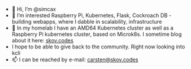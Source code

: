 - 👋 Hi, I’m @simcax
- 👀 I’m interested Raspberry Pi, Kubernetes, Flask, Cockroach DB - building webapps, where I dabble in scalability, infrastructure
- 🌱 In my homelab I have an AMD64 Kubernetes cluster as well as a Raspberry Pi kubernetes cluster, based on Microk8s. I sometime blog about it here: [skov.codes](https://www.skov.codes)
- I hope to be able to give back to the community. Right now looking into kcli 
- 📫 I can be reached by e-mail: carsten@skov.codes

<!---
simcax/simcax is a ✨ special ✨ repository because its `README.md` (this file) appears on your GitHub profile.
You can click the Preview link to take a look at your changes.
--->
